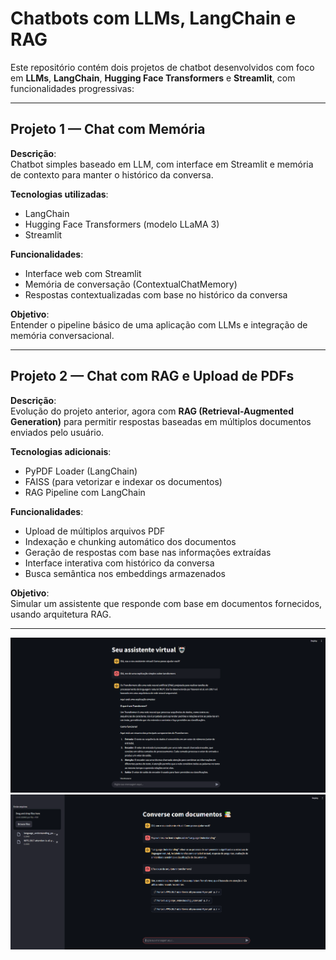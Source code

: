 # Chatbots com LLMs, LangChain e RAG

Este repositório contém dois projetos de chatbot desenvolvidos com foco em **LLMs**, **LangChain**, **Hugging Face Transformers** e **Streamlit**, com funcionalidades progressivas:

---

## Projeto 1 — Chat com Memória

**Descrição**:  
Chatbot simples baseado em LLM, com interface em Streamlit e memória de contexto para manter o histórico da conversa.

**Tecnologias utilizadas**:
- LangChain
- Hugging Face Transformers (modelo LLaMA 3)
- Streamlit

**Funcionalidades**:
- Interface web com Streamlit
- Memória de conversação (ContextualChatMemory)
- Respostas contextualizadas com base no histórico da conversa

**Objetivo**:  
Entender o pipeline básico de uma aplicação com LLMs e integração de memória conversacional.

---

## Projeto 2 — Chat com RAG e Upload de PDFs

**Descrição**:  
Evolução do projeto anterior, agora com **RAG (Retrieval-Augmented Generation)** para permitir respostas baseadas em múltiplos documentos enviados pelo usuário.

**Tecnologias adicionais**:
- PyPDF Loader (LangChain)
- FAISS (para vetorizar e indexar os documentos)
- RAG Pipeline com LangChain

**Funcionalidades**:
- Upload de múltiplos arquivos PDF
- Indexação e chunking automático dos documentos
- Geração de respostas com base nas informações extraídas
- Interface interativa com histórico da conversa
- Busca semântica nos embeddings armazenados

**Objetivo**:  
Simular um assistente que responde com base em documentos fornecidos, usando arquitetura RAG.

---
![Chat 1](/images/exemplo_chat.PNG)
![Chat 2 com RAG](/images/exemplo_chat_rag.PNG)
